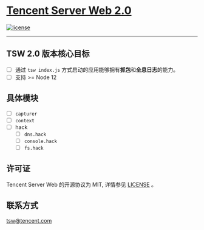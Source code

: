 # [Tencent Server Web 2.0](https://tswjs.org)


[![license](https://img.shields.io/github/license/mashape/apistatus.svg)](https://github.com/Tencent/TSW/blob/master/LICENSE)

---

## TSW 2.0 版本核心目标

- [ ] 通过 `tsw index.js` 方式启动的应用能够拥有**抓包**和**全息日志**的能力。
- [ ] 支持 >= Node 12

## 具体模块

- [ ] `capturer`
- [ ] `context`
- [ ] hack
  - [ ] `dns.hack`
  - [ ] `console.hack`
  - [ ] `fs.hack`

## 许可证

Tencent Server Web 的开源协议为 MIT, 详情参见 [LICENSE](https://github.com/Tencent/TSW/blob/master/LICENSE) 。

## 联系方式

tsw@tencent.com
